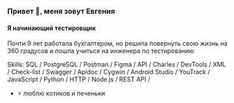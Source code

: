 ### Привет 👋, меня зовут Евгения
#### Я начинающий тестировщик
Почти 9 лет работала бухгалтером, но решила повернуть свою жизнь на 360 градусов и пошла учиться на инженера по тестированию

Skills: SQL / PostgreSQL / Postman / Figma / API / Charles / DevTools / XML / Check-list / Swagger / Apidoc / Cygwin / Android Studio / YouTrack / JavaScript / Python / HTTP / Node.js / REST API /


- ⚡ люблю котиков и печеньки 





